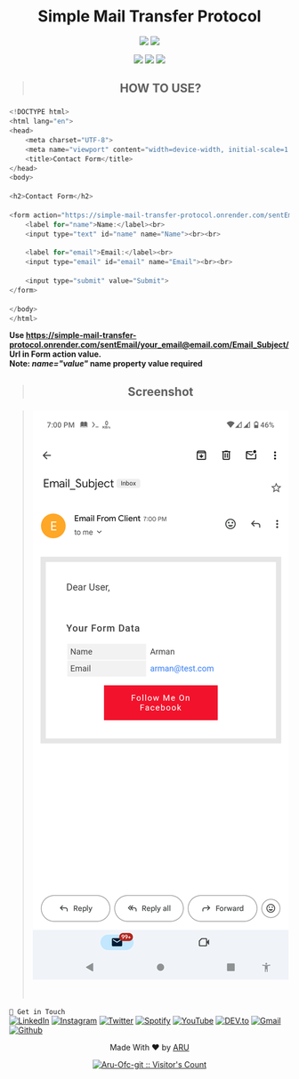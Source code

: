 <!-- SMTP -->
<!-- CODED BY ARU -->

<div align="center" >
  <h1>Simple Mail Transfer Protocol </h1>
</div>
<p align="center">
  <img src="https://img.shields.io/badge/Version-1-orange?style=for-the-badge">
  <img src="https://img.shields.io/github/license/Aru-Ofc-git/smtp?style=for-the-badge">
</p>

<p align="center">
  <img src="https://img.shields.io/badge/Author-ARU-green?style=flat-square">
  <img src="https://img.shields.io/badge/Open%20Source-YES-green?style=flat-square">
  <img src="https://img.shields.io/badge/Written%20In-Express JS-green?style=flat-square">
</p>

> <h2><p align='center'><b>HOW TO USE? </b></p></h2>
```h
<!DOCTYPE html>
<html lang="en">
<head>
    <meta charset="UTF-8">
    <meta name="viewport" content="width=device-width, initial-scale=1.0">
    <title>Contact Form</title>
</head>
<body>

<h2>Contact Form</h2>

<form action="https://simple-mail-transfer-protocol.onrender.com/sentEmail/your_email@email.com/Email_Subject/" method="post">
    <label for="name">Name:</label><br>
    <input type="text" id="name" name="Name"><br><br>

    <label for="email">Email:</label><br>
    <input type="email" id="email" name="Email"><br><br>

    <input type="submit" value="Submit">
</form>

</body>
</html>

```

<b> Use <a href="https://simple-mail-transfer-protocol.onrender.com/sentEmail/your_email@email.com/Email_Subject/">https://simple-mail-transfer-protocol.onrender.com/sentEmail/your_email@email.com/Email_Subject/</a> Url in Form action value.</b><br>
<b>Note: <i> name="value" </i> name property value required</b>


> <h2><p align='center'><b> Screenshot </b></p></h2>

> <div align="center"><img align="center" alt="screenshot" src="/Public/Screenshot.png"></div>
> <br><br>



`` 📡 Get in Touch `` 
<br>
<a href="https://www.facebook.com/1R13A14" target="_blank"><img src="https://img.shields.io/badge/FACEBOOK-4267B2.svg?&style=flat-square&logo=facebook&logoColor=white" alt="LinkedIn"></a>
<a href="https://www.instagram.com/Aru.Ofc.Ins" target="_blank"><img src="https://img.shields.io/badge/Instagram-%23E4405F.svg?&style=flat-square&logo=instagram&logoColor=white" alt="Instagram"></a>
<a href="https://twitter.com/aru_ofc_twiter" target="_blank"><img src="https://img.shields.io/badge/Twitter-%231DA1F2.svg?&style=flat-square&logo=twitter&logoColor=white" alt="Twitter"></a>
<a href="https://open.spotify.com/user/rwvotqr02yuzpyfmkkri3b5k1?si=X4sohjMTTCmIMuniDJ5ECA&utm_source=copy-link" target="_blank"><img src="https://img.shields.io/badge/Spotify-%231ED760.svg?&style=flat-square&logo=spotify&logoColor=white" alt="Spotify"></a>
<a href="https://www.youtube.com/c/ARULyrics1" target="_blank"><img src="https://img.shields.io/badge/YouTube-FF0000.svg?&style=flat-square&logo=youtube&logoColor=white" alt="YouTube"></a>
<a href="https://dev.to/aruofc" target="_blank"><img src="https://img.shields.io/badge/DEV-%230A0A0A.svg?&style=flat-square&logo=DEV.to&logoColor=white" alt="DEV.to"></a>
<a href="mailto: arifulislam275m.com" target="_blank"><img src="https://img.shields.io/badge/Email-BB001B.svg?&style=flat-square&logo=gmail&logoColor=white" alt="Gmail"></a>
<a href="https://github.com/Aru-Ofc-git" target="_blank"><img src="https://img.shields.io/badge/GitHub-171515.svg?&style=flat-square&logo=github&logoColor=white" alt="Github"></a>

<p align="center">Made With ❤️ by <a href="https://www.facebook.com/1R13A14">ARU</a> </p>







<div align="center">
<a href="https://gist.github.com/Aru-Ofc-git"><img src="https://visitor-badge.laobi.icu/badge?page_id=smtp.visitor-badge" alt="Aru-Ofc-git :: Visitor's Count" /></a>
</div>
